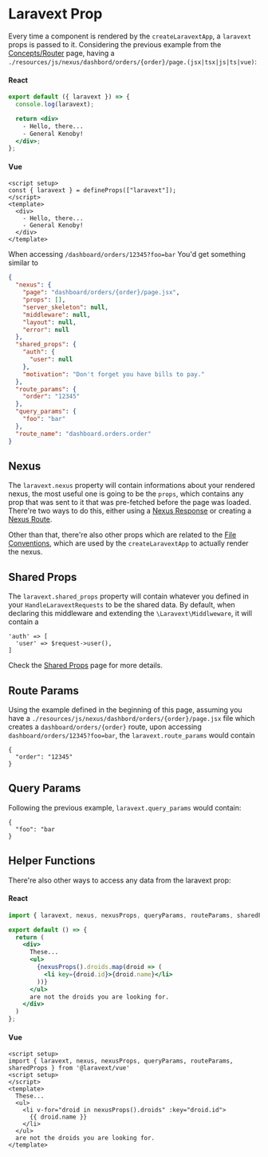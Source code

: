 # Laravext Prop

Every time a component is rendered by the `createLaravextApp`, a `laravext` props is passed to it. Considering the previous example from the [Concepts/Router](/concepts/router) page, having a `./resources/js/nexus/dashbord/orders/{order}/page.(jsx|tsx|js|ts|vue)`:

<!-- tabs:start -->

#### **React**

```jsx
export default ({ laravext }) => {
  console.log(laravext);

  return <div>
    - Hello, there... 
    - General Kenoby!
  </div>;
};
```

#### **Vue**

```vue
<script setup>
const { laravext } = defineProps(["laravext"]);
</script>
<template>
  <div>
    - Hello, there... 
    - General Kenoby!
  </div>
</template>
```

<!-- tabs:end -->

When accessing `/dashboard/orders/12345?foo=bar`
You'd get something similar to

```json
{
  "nexus": {
    "page": "dashboard/orders/{order}/page.jsx",
    "props": [],
    "server_skeleton": null,
    "middleware": null,
    "layout": null,
    "error": null
  },
  "shared_props": {
    "auth": {
      "user": null
    },
    "motivation": "Don't forget you have bills to pay."
  },
  "route_params": {
    "order": "12345"
  },
  "query_params": {
    "foo": "bar"
  },
  "route_name": "dashboard.orders.order"
}
```

## Nexus

The `laravext.nexus` property will contain informations about your rendered nexus, the most useful one is going to be the `props`, which contains any prop that was sent to it that was pre-fetched before the page was loaded. There're two ways to do this, either using a [Nexus Response](/tools/nexus-response.md) or creating a [Nexus Route](/tools/routing?id=nexus).

Other than that, there're also other props which are related to the [File Conventions](/concepts/file-conventions.md), which are used by the `createLaravextApp` to actually render the nexus.

## Shared Props

The `laravext.shared_props` property will contain whatever you defined in your `HandleLaravextRequests` to be the shared data. By default, when declaring this middleware and extending the `\Laravext\Middlweware`, it will contain a

```
'auth' => [
  'user' => $request->user(),
]
```

Check the [Shared Props](/tools/shared-props.md) page for more details.

## Route Params

Using the example defined in the beginning of this page, assuming you have a `./resources/js/nexus/dashbord/orders/{order}/page.jsx` file which creates a `dashboard/orders/{order}` route, upon accessing `dashboard/orders/12345?foo=bar`, the `laravext.route_params` would contain

```
{
  "order": "12345"
}
```

## Query Params

Following the previous example, `laravext.query_params` would contain:

```
{
  "foo": "bar
}
```

## Helper Functions

There're also other ways to access any data from the laravext prop:

<!-- tabs:start -->

#### **React**

```jsx
import { laravext, nexus, nexusProps, queryParams, routeParams, sharedProps } from '@laravext/react'

export default () => {
  return (
    <div>
      These...
      <ul>
        {nexusProps().droids.map(droid => (
          <li key={droid.id}>{droid.name}</li>
        ))}
      </ul>
      are not the droids you are looking for.
    </div>
  )
};
```

#### **Vue**

```vue
<script setup>
import { laravext, nexus, nexusProps, queryParams, routeParams, sharedProps } from '@laravext/vue'
<script setup>
</script>
<template>
  These...
  <ul>
    <li v-for="droid in nexusProps().droids" :key="droid.id">
      {{ droid.name }}
    </li>
  </ul>
  are not the droids you are looking for.
</template>
```

<!-- tabs:end -->
